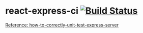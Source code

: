 # react-express-ci [![Build Status](https://travis-ci.org/twa-camp-2016/react-express-ci.svg?branch=master)](https://travis-ci.org/twa-camp-2016/react-express-ci)

[Reference: how-to-correctly-unit-test-express-server](https://glebbahmutov.com/blog/how-to-correctly-unit-test-express-server/)